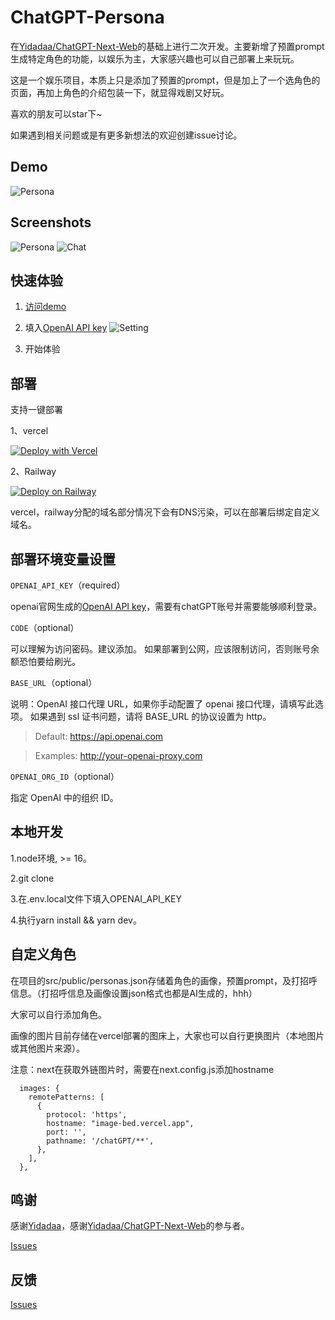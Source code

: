
# ChatGPT-Persona

在[Yidadaa/ChatGPT-Next-Web](https://github.com/Yidadaa/ChatGPT-Next-Web)的基础上进行二次开发。主要新增了预置prompt生成特定角色的功能，以娱乐为主，大家感兴趣也可以自己部署上来玩玩。


这是一个娱乐项目，本质上只是添加了预置的prompt，但是加上了一个选角色的页面，再加上角色的介绍包装一下，就显得戏剧又好玩。

喜欢的朋友可以star下~

如果遇到相关问题或是有更多新想法的欢迎创建issue讨论。

## Demo

![Persona](./docs/persona/demo.gif)


## Screenshots

![Persona](./docs/persona/persona_demo.png)
![Chat](./docs/persona/demo_chat.png)

## 快速体验

1.  [访问demo](https://meahabgpt.up.railway.app/)

2. 填入[OpenAI API key](https://platform.openai.com/overview)
![Setting](./docs/persona/setting_api_key.png)

3. 开始体验

## 部署

支持一键部署

1、vercel

[![Deploy with Vercel](https://vercel.com/button)](https://vercel.com/new/import?s=https%3A%2F%2Fgithub.com%2Fjuaneboosham%2FChatGPT-Persona&project-name=ChatGPT-Persona&env=OPENAI_API_KEY&env=CODE&framework=nextjs)


2、Railway

[![Deploy on Railway](https://railway.app/button.svg)](https://railway.app/template/pPchvD?referralCode=5mcmNY)

vercel，railway分配的域名部分情况下会有DNS污染，可以在部署后绑定自定义域名。

## 部署环境变量设置


`OPENAI_API_KEY`（required）

openai官网生成的[OpenAI API key](https://platform.openai.com/overview)，需要有chatGPT账号并需要能够顺利登录。

`CODE`（optional）

可以理解为访问密码。建议添加。
如果部署到公网，应该限制访问，否则账号余额恐怕要给刷光。

`BASE_URL`（optional）

说明：OpenAI 接口代理 URL，如果你手动配置了 openai 接口代理，请填写此选项。
如果遇到 ssl 证书问题，请将 BASE_URL 的协议设置为 http。

> Default: https://api.openai.com

> Examples: http://your-openai-proxy.com

`OPENAI_ORG_ID`（optional）

指定 OpenAI 中的组织 ID。


## 本地开发

1.node环境, >= 16。

2.git clone

3.在.env.local文件下填入OPENAI_API_KEY

4.执行yarn install && yarn dev。


## 自定义角色

在项目的src/public/personas.json存储着角色的画像，预置prompt，及打招呼信息。（打招呼信息及画像设置json格式也都是AI生成的，hhh）

大家可以自行添加角色。

画像的图片目前存储在vercel部署的图床上，大家也可以自行更换图片（本地图片或其他图片来源）。

注意：next在获取外链图片时，需要在next.config.js添加hostname
```
  images: {
    remotePatterns: [
      {
        protocol: 'https',
        hostname: "image-bed.vercel.app",
        port: '',
        pathname: '/chatGPT/**',
      },
    ],
  },
  ```

## 鸣谢

感谢[Yidadaa](https://github.com/Yidadaa)，感谢[Yidadaa/ChatGPT-Next-Web](https://github.com/Yidadaa/ChatGPT-Next-Web)的参与者。

[Issues](https://github.com/juaneboosham/ChatGPT-Persona/issues)

## 反馈
[Issues](https://github.com/juaneboosham/ChatGPT-Persona/issues)
